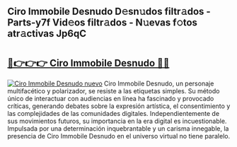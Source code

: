 ## Ciro Immobile Desnudo D𝚎sn𝚞dos filtr𝚊dos - Parts-y7f Vid𝚎os filtr𝚊dos - N𝚞evas f𝚘tos atr𝚊ctivas Jp6qC

# <h2><a href="http://mbavh7.tromn.icu/?c=Ciro+Immobile+Desnudo">🔗👉👉👉 Ciro Immobile Desnudo 🔗🔗</a></h2>

[![Ciro Immobile Desnudo nuevo](https://i.imgur.com/pEAQMta.gif)](http://mbavh7.tromn.icu/?c=Ciro+Immobile+Desnudo)
Ciro Immobile Desnudo, un personaje multifacético y polarizador, se resiste a las etiquetas simples. Su método único de interactuar con audiencias en línea ha fascinado y provocado críticas, generando debates sobre la expresión artística, el consentimiento y las complejidades de las comunidades digitales. Independientemente de sus movimientos futuros, su importancia en la era digital es incuestionable. Impulsada por una determinación inquebrantable y un carisma innegable, la presencia de Ciro Immobile Desnudo en el universo virtual no tiene paralelo.

